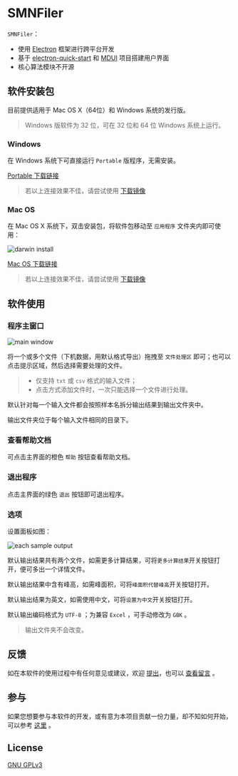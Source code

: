 <!--
 * @Author: Letmeouted
 * @Email: 1002726239@qq.com
 * @FilePath: \SMNFiler\README.cn.md
-->
# SMNFiler

`SMNFiler`：

- 使用 [Electron](https://electronjs.org) 框架进行跨平台开发
- 基于 [electron-quick-start](https://github.com/electron/electron-quick-start) 和 [MDUI](https://github.com/zdhxiong/mdui) 项目搭建用户界面
- 核心算法模块不开源

## 软件安装包

目前提供适用于 Mac OS X（64位）和 Windows 系统的发行版。

> Windows 版软件为 32 位，可在 32 位和 64 位 Windows 系统上运行。

### Windows

在 Windows 系统下可直接运行 `Portable` 版程序，无需安装。

[Portable 下载链接](https://github.com/NTLx/SMNFiler/releases/download/v0.1.0/SMNFiler.v0.1.0.Win_Portable.exe)

> 若以上连接效果不佳，请尝试使用 [下载镜像](http://cloud.cubicise.com:10081/s/8GRKCowfwqoLji8)

### Mac OS

在 Mac OS X 系统下，双击安装包，将软件包移动至 `应用程序` 文件夹内即可使用：

![darwin install](https://cdn.jsdelivr.net/gh/Letmeouted/PicGO/Pic/picture.png)

[Mac OS 下载链接](https://github.com/NTLx/SMNFiler/releases/download/v0.1.0/SMNFiler.v0.1.0.MacOS.dmg)

> 若以上连接效果不佳，请尝试使用 [下载镜像](http://cloud.cubicise.com:10081/s/bxbwwpG6NwkaN76)

## 软件使用

### 程序主窗口

![main window](https://cdn.jsdelivr.net/gh/Letmeouted/PicGO/Pic/9BA908BA-D91F-479B-AD71-CD60341F518C.png)

将一个或多个文件（下机数据，用默认格式导出）拖拽至 `文件处理区` 即可；也可以点击提示区域，然后选择需要处理的文件。

> - 仅支持 `txt` 或 `csv` 格式的输入文件；
> - 点击方式添加文件时，一次只能选择一个文件进行处理。

默认针对每一个输入文件都会按照样本名拆分输出结果到输出文件夹中。

输出文件夹位于每个输入文件相同的目录下。

### 查看帮助文档

可点击主界面的橙色 `帮助` 按钮查看帮助文档。

### 退出程序

点击主界面的绿色 `退出` 按钮即可退出程序。

### 选项

设置面板如图：

![each sample output](https://cdn.jsdelivr.net/gh/Letmeouted/PicGO/Pic/6AAC09DF-CEC8-4166-969E-2CAA7641DB5B.png)

默认输出结果共有两个文件，如需更多计算结果，可将`更多计算结果`开关按钮打开，便可多出一个详情文件。

默认输出结果中含有峰高，如需峰面积，可将`峰面积代替峰高`开关按钮打开。

默认输出结果为英文，如需使用中文，可将`设置为中文`开关按钮打开。

默认输出编码格式为 `UTF-8` ；为兼容 `Excel` ，可手动修改为 `GBK` 。

> 输出文件夹不会改变。


## 反馈

如在本软件的使用过程中有任何意见或建议，欢迎 [提出](https://github.com/NTLx/SMNFiler/issues/new/choose)，也可以 [查看留言](https://github.com/NTLx/SMNFiler/issues) 。

## 参与

如果您想要参与本软件的开发，或有意为本项目贡献一份力量，却不知如何开始，可以参考 [这里](https://opensource.guide/zh-cn/) 。

## License

[GNU GPLv3](LICENSE)


